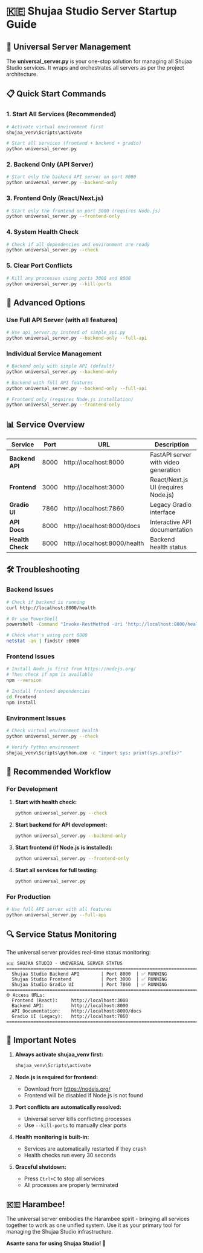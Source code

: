 # 🇰🇪 Shujaa Studio Server Startup Guide

## 🚀 Universal Server Management

The **universal_server.py** is your one-stop solution for managing all Shujaa Studio services. It wraps and orchestrates all servers as per the project architecture.

## 📋 Quick Start Commands

### 1. **Start All Services** (Recommended)
```bash
# Activate virtual environment first
shujaa_venv\Scripts\activate

# Start all services (frontend + backend + gradio)
python universal_server.py
```

### 2. **Backend Only** (API Server)
```bash
# Start only the backend API server on port 8000
python universal_server.py --backend-only
```

### 3. **Frontend Only** (React/Next.js)
```bash
# Start only the frontend on port 3000 (requires Node.js)
python universal_server.py --frontend-only
```

### 4. **System Health Check**
```bash
# Check if all dependencies and environment are ready
python universal_server.py --check
```

### 5. **Clear Port Conflicts**
```bash
# Kill any processes using ports 3000 and 8000
python universal_server.py --kill-ports
```

## 🔧 Advanced Options

### Use Full API Server (with all features)
```bash
# Use api_server.py instead of simple_api.py
python universal_server.py --backend-only --full-api
```

### Individual Service Management
```bash
# Backend only with simple API (default)
python universal_server.py --backend-only

# Backend with full API features
python universal_server.py --backend-only --full-api

# Frontend only (requires Node.js installation)
python universal_server.py --frontend-only
```

## 📊 Service Overview

| Service | Port | URL | Description |
|---------|------|-----|-------------|
| **Backend API** | 8000 | http://localhost:8000 | FastAPI server with video generation |
| **Frontend** | 3000 | http://localhost:3000 | React/Next.js UI (requires Node.js) |
| **Gradio UI** | 7860 | http://localhost:7860 | Legacy Gradio interface |
| **API Docs** | 8000 | http://localhost:8000/docs | Interactive API documentation |
| **Health Check** | 8000 | http://localhost:8000/health | Backend health status |

## 🛠️ Troubleshooting

### Backend Issues
```bash
# Check if backend is running
curl http://localhost:8000/health

# Or use PowerShell
powershell -Command "Invoke-RestMethod -Uri 'http://localhost:8000/health'"

# Check what's using port 8000
netstat -an | findstr :8000
```

### Frontend Issues
```bash
# Install Node.js first from https://nodejs.org/
# Then check if npm is available
npm --version

# Install frontend dependencies
cd frontend
npm install
```

### Environment Issues
```bash
# Check virtual environment health
python universal_server.py --check

# Verify Python environment
shujaa_venv\Scripts\python.exe -c "import sys; print(sys.prefix)"
```

## 🎯 Recommended Workflow

### For Development
1. **Start with health check:**
   ```bash
   python universal_server.py --check
   ```

2. **Start backend for API development:**
   ```bash
   python universal_server.py --backend-only
   ```

3. **Start frontend (if Node.js is installed):**
   ```bash
   python universal_server.py --frontend-only
   ```

4. **Start all services for full testing:**
   ```bash
   python universal_server.py
   ```

### For Production
```bash
# Use full API server with all features
python universal_server.py --full-api
```

## 🔍 Service Status Monitoring

The universal server provides real-time status monitoring:

```
🇰🇪 SHUJAA STUDIO - UNIVERSAL SERVER STATUS
================================================================================
  Shujaa Studio Backend API        | Port 8000  | ✅ RUNNING
  Shujaa Studio Frontend           | Port 3000  | ✅ RUNNING
  Shujaa Studio Gradio UI          | Port 7860  | ✅ RUNNING
================================================================================
🌐 Access URLs:
  Frontend (React):     http://localhost:3000
  Backend API:          http://localhost:8000
  API Documentation:    http://localhost:8000/docs
  Gradio UI (Legacy):   http://localhost:7860
================================================================================
```

## 🚨 Important Notes

1. **Always activate shujaa_venv first:**
   ```bash
   shujaa_venv\Scripts\activate
   ```

2. **Node.js is required for frontend:**
   - Download from https://nodejs.org/
   - Frontend will be disabled if Node.js is not found

3. **Port conflicts are automatically resolved:**
   - Universal server kills conflicting processes
   - Use `--kill-ports` to manually clear ports

4. **Health monitoring is built-in:**
   - Services are automatically restarted if they crash
   - Health checks run every 30 seconds

5. **Graceful shutdown:**
   - Press `Ctrl+C` to stop all services
   - All processes are properly terminated

## 🇰🇪 Harambee! 

The universal server embodies the Harambee spirit - bringing all services together to work as one unified system. Use it as your primary tool for managing the Shujaa Studio infrastructure.

**Asante sana for using Shujaa Studio! 🚀**
